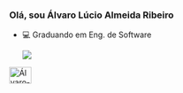 ### Olá, sou Álvaro Lúcio Almeida Ribeiro

- 💻 Graduando em Eng. de Software

  <img align ="center" src="https://github-readme-stats.vercel.app/api?username=alvarolucioribeiro&show_icons=true&theme=bluesky&include_all_commits=true&count_private=true"/>
 
 <img align="center" alt="Álvaro-C++" height="30" width="40" src="https://www.freeiconspng.com/img/28389">
